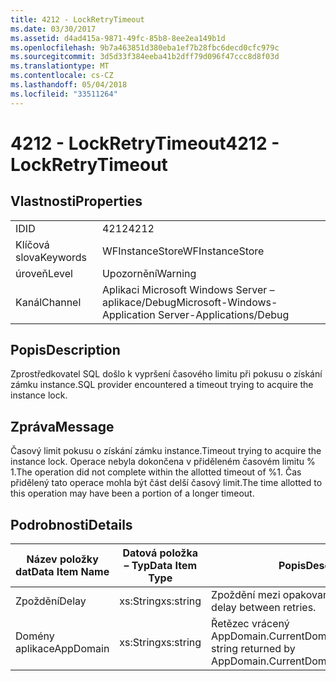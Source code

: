 ```yaml
---
title: 4212 - LockRetryTimeout
ms.date: 03/30/2017
ms.assetid: d4ad415a-9871-49fc-85b8-8ee2ea149b1d
ms.openlocfilehash: 9b7a463851d380eba1ef7b28fbc6decd0cfc979c
ms.sourcegitcommit: 3d5d33f384eeba41b2dff79d096f47ccc8d8f03d
ms.translationtype: MT
ms.contentlocale: cs-CZ
ms.lasthandoff: 05/04/2018
ms.locfileid: "33511264"
---
```

# <a name="4212---lockretrytimeout"></a><span data-ttu-id="d2f4d-102">4212 - LockRetryTimeout</span><span class="sxs-lookup"><span data-stu-id="d2f4d-102">4212 - LockRetryTimeout</span></span>
## <a name="properties"></a><span data-ttu-id="d2f4d-103">Vlastnosti</span><span class="sxs-lookup"><span data-stu-id="d2f4d-103">Properties</span></span>  
  
|||  
|-|-|  
|<span data-ttu-id="d2f4d-104">ID</span><span class="sxs-lookup"><span data-stu-id="d2f4d-104">ID</span></span>|<span data-ttu-id="d2f4d-105">4212</span><span class="sxs-lookup"><span data-stu-id="d2f4d-105">4212</span></span>|  
|<span data-ttu-id="d2f4d-106">Klíčová slova</span><span class="sxs-lookup"><span data-stu-id="d2f4d-106">Keywords</span></span>|<span data-ttu-id="d2f4d-107">WFInstanceStore</span><span class="sxs-lookup"><span data-stu-id="d2f4d-107">WFInstanceStore</span></span>|  
|<span data-ttu-id="d2f4d-108">úroveň</span><span class="sxs-lookup"><span data-stu-id="d2f4d-108">Level</span></span>|<span data-ttu-id="d2f4d-109">Upozornění</span><span class="sxs-lookup"><span data-stu-id="d2f4d-109">Warning</span></span>|  
|<span data-ttu-id="d2f4d-110">Kanál</span><span class="sxs-lookup"><span data-stu-id="d2f4d-110">Channel</span></span>|<span data-ttu-id="d2f4d-111">Aplikaci Microsoft Windows Server – aplikace/Debug</span><span class="sxs-lookup"><span data-stu-id="d2f4d-111">Microsoft-Windows-Application Server-Applications/Debug</span></span>|  
  
## <a name="description"></a><span data-ttu-id="d2f4d-112">Popis</span><span class="sxs-lookup"><span data-stu-id="d2f4d-112">Description</span></span>  
 <span data-ttu-id="d2f4d-113">Zprostředkovatel SQL došlo k vypršení časového limitu při pokusu o získání zámku instance.</span><span class="sxs-lookup"><span data-stu-id="d2f4d-113">SQL provider encountered a timeout trying to acquire the instance lock.</span></span>  
  
## <a name="message"></a><span data-ttu-id="d2f4d-114">Zpráva</span><span class="sxs-lookup"><span data-stu-id="d2f4d-114">Message</span></span>  
 <span data-ttu-id="d2f4d-115">Časový limit pokusu o získání zámku instance.</span><span class="sxs-lookup"><span data-stu-id="d2f4d-115">Timeout trying to acquire the instance lock.</span></span>  <span data-ttu-id="d2f4d-116">Operace nebyla dokončena v přiděleném časovém limitu % 1.</span><span class="sxs-lookup"><span data-stu-id="d2f4d-116">The operation did not complete within the allotted timeout of %1.</span></span> <span data-ttu-id="d2f4d-117">Čas přidělený tato operace mohla být část delší časový limit.</span><span class="sxs-lookup"><span data-stu-id="d2f4d-117">The time allotted to this operation may have been a portion of a longer timeout.</span></span>  
  
## <a name="details"></a><span data-ttu-id="d2f4d-118">Podrobnosti</span><span class="sxs-lookup"><span data-stu-id="d2f4d-118">Details</span></span>  
  
|<span data-ttu-id="d2f4d-119">Název položky dat</span><span class="sxs-lookup"><span data-stu-id="d2f4d-119">Data Item Name</span></span>|<span data-ttu-id="d2f4d-120">Datová položka – Typ</span><span class="sxs-lookup"><span data-stu-id="d2f4d-120">Data Item Type</span></span>|<span data-ttu-id="d2f4d-121">Popis</span><span class="sxs-lookup"><span data-stu-id="d2f4d-121">Description</span></span>|  
|--------------------|--------------------|-----------------|  
|<span data-ttu-id="d2f4d-122">Zpoždění</span><span class="sxs-lookup"><span data-stu-id="d2f4d-122">Delay</span></span>|<span data-ttu-id="d2f4d-123">xs:String</span><span class="sxs-lookup"><span data-stu-id="d2f4d-123">xs:string</span></span>|<span data-ttu-id="d2f4d-124">Zpoždění mezi opakovanými pokusy.</span><span class="sxs-lookup"><span data-stu-id="d2f4d-124">The delay between retries.</span></span>|  
|<span data-ttu-id="d2f4d-125">Domény aplikace</span><span class="sxs-lookup"><span data-stu-id="d2f4d-125">AppDomain</span></span>|<span data-ttu-id="d2f4d-126">xs:String</span><span class="sxs-lookup"><span data-stu-id="d2f4d-126">xs:string</span></span>|<span data-ttu-id="d2f4d-127">Řetězec vrácený AppDomain.CurrentDomain.FriendlyName.</span><span class="sxs-lookup"><span data-stu-id="d2f4d-127">The string returned by AppDomain.CurrentDomain.FriendlyName.</span></span>|
